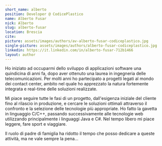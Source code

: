 ```yaml
---
short_name: alberto
position: Developer @ CodicePlastico
name: Alberto Fusar
nick: Alberto
slug: alberto-fusar
location: Brescia
cite: 
picture: assets/images/authors/av-alberto-fusar-codiceplastico.jpg
single-picture: assets/images/authors/alberto-fusar-codiceplastico.jpg
linkedin: https://it.linkedin.com/in/alberto-fusar-712b1466
layout: author
---
```


<p>Ho iniziato ad occuparmi dello sviluppo di applicazioni software una quindicina di anni fa, dopo aver ottenuto una laurea in ingegneria delle telecomunicazioni. Per molti anni ho partecipato a progetti legati al mondo dei contact center, ambito nel quale ho apprezzato la natura fortemente integrata e real-time delle soluzioni realizzate. </p><p>Mi piace seguire tutte le fasi di un progetto, dall'esigenza iniziale del cliente fino al rilascio in produzione, e cercare le soluzioni ottimali attraverso il confronto e la selezione delle tecnologie più appropriate. Ho fatto la gavetta in linguaggio C/C++, passando successivamente alle tecnologie web utilizzando principalmente i linguaggi Java e C#. Nel tempo libero mi piace leggere, fare sport e viaggiare. 
</p><p>Il ruolo di padre di famiglia ha ridotto il tempo che posso dedicare a queste attività, ma ne vale sempre la pena...</p>
